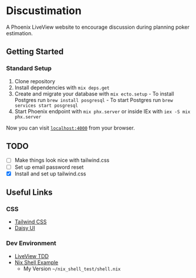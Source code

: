 # Discustimation
A Phoenix LiveView website to encourage discussion during planning poker estimation.

## Getting Started
### Standard Setup
  1. Clone repository
  2. Install dependencies with `mix deps.get`
  3. Create and migrate your database with `mix ecto.setup`
    - To install Postgres run `brew install posgresql`
    - To start Postgres run `brew services start posgresql`
  4. Start Phoenix endpoint with `mix phx.server` or inside IEx with `iex -S mix phx.server`


Now you can visit [`localhost:4000`](http://localhost:4000) from your browser.

## TODO
  - [ ] Make things look nice with tailwind.css
  - [ ] Set up email password reset
  - [x] Install and set up tailwind.css

## Useful Links
### CSS
  - [Tailwind CSS](https://tailwindcss.com/docs)
  - [Daisy UI](https://daisyui.com/components)

### Dev Environment
  - [LiveView TDD](https://www.youtube.com/watch?v=h8NURVLysrk)
  - [Nix Shell Example](https://gist.github.com/aabs/fba5cd1a8038fb84a46909250d34a5c1)
    - My Version `~/nix_shell_test/shell.nix`
